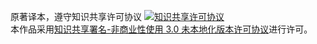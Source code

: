 原著译本，遵守知识共享许可协议
<a rel="license" href="http://creativecommons.org/licenses/by-nc/3.0/"><img alt="知识共享许可协议" style="border-width:0" src="https://i.creativecommons.org/l/by-nc/3.0/88x31.png" /></a><br />本作品采用<a rel="license" href="http://creativecommons.org/licenses/by-nc/3.0/">知识共享署名-非商业性使用 3.0 未本地化版本许可协议</a>进行许可。
